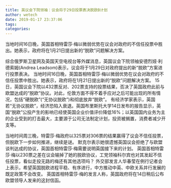 ```yaml
---
title: 英议会下院领袖：议会将于29日投票表决脱欧B计划
author: wetech
date: 2019-01-17 23:37:06
tags: 
categories: 
---
```

当地时间16日晚，英国首相特雷莎·梅以微弱优势在议会对政府的不信任投票中胜出。她表示，政府将在1月21日提出新的“脱欧”问题解决方案。
<!-- more -->
综合俄罗斯卫星网及英国天空电视台等外媒消息，英国议会下院领袖安德烈娅·利德索姆(Andrea Leadsom)表示，议会将于1月29日对政府提出的新“脱欧”方案进行投票表决。
当地时间16日晚，英国首相特雷莎·梅以微弱优势在议会对政府的不信任投票中胜出。她表示，政府将在1月21日提出新的“脱欧”问题解决方案。
15日，英国议会下院以432票反对、202票支持的投票结果，否决了英国政府此前与欧盟达成的“脱欧”协议。对此，伦敦方面不得不着手应对之后可能出现的所有情况，包括“硬脱欧”(“无协议脱欧”)和彻底放弃“脱欧”。
有经济学家表示，英国若“无协议脱欧”，经济恐陷入衰退。英国布里斯托大学14日发布的报告显示，英国“脱欧”公投产生的影响已经使英国企业价值评价降低16%；以英国国内业务为主的企业受到的打击最大，主要源于公司无法制定计划，投资被搁置，消费者减少开支等。
 
 
当地时间周三晚，特雷莎·梅政府以325票对306票的结果赢得了议会不信任投票，但脱欧下一步如何推进，继续是谜。
默克尔表示她很遗憾英国议会拒绝了与欧盟谈判达成的协议，英国首相特雷莎·梅需要说明英国接下来的计划。
英国首相特雷莎·梅以230票之差在议会输掉了她的脱欧协议，工党领袖科尔宾也对其发起不信任投票，看似走投无路的梅还有其他选项吗？
外交部发言人华春莹在例行记者会上表示，希望英国脱欧进程平稳、有序进行，中方推动中英、中欧关系并行发展的既定政策不会改变。
英国首相特雷莎·梅的发言人称，英国政府将在14日稍后公布欧盟领导人发来的这封信函。
